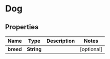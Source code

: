 

# Dog

## Properties

Name | Type | Description | Notes
------------ | ------------- | ------------- | -------------
**breed** | **String** |  |  [optional]



